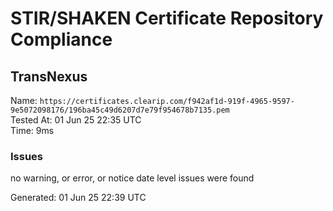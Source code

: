 # STIR/SHAKEN Certificate Repository Compliance

## TransNexus

Name: `https://certificates.clearip.com/f942af1d-919f-4965-9597-9e5072098176/196ba45c49d6207d7e79f954678b7135.pem`\
Tested At: 01 Jun 25 22:35 UTC\
Time: 9ms

### Issues

no warning, or error, or notice date level issues were found

Generated: 01 Jun 25 22:39 UTC